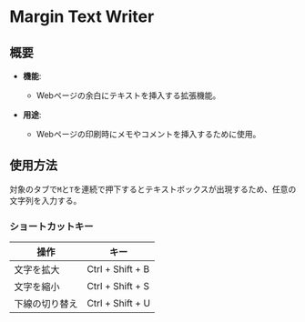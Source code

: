# Margin Text Writer

## 概要

- **機能**:
    - Webページの余白にテキストを挿入する拡張機能。

- **用途**:
    - Webページの印刷時にメモやコメントを挿入するために使用。

## 使用方法

対象のタブで`M`と`T`を連続で押下するとテキストボックスが出現するため、任意の文字列を入力する。

### ショートカットキー

| 操作 | キー |
| ---- | ---- |
| 文字を拡大 | Ctrl + Shift + B |
| 文字を縮小 | Ctrl + Shift + S |
| 下線の切り替え | Ctrl + Shift + U |